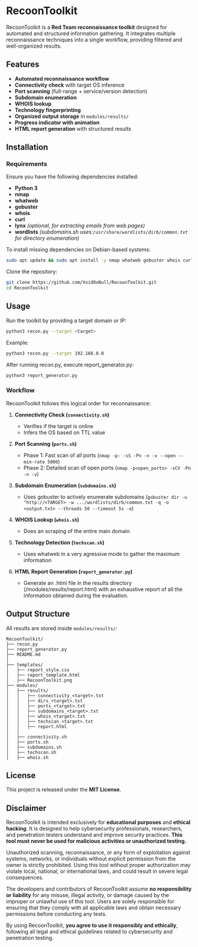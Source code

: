 # RecoonToolkit

RecoonToolkit is a **Red Team reconnaissance toolkit** designed for automated and structured information gathering. It integrates multiple reconnaissance techniques into a single workflow, providing filtered and well-organized results.

## Features

- **Automated reconnaissance workflow**
- **Connectivity check** with target OS inference
- **Port scanning** (full-range + service/version detection)
- **Subdomain enumeration**
- **WHOIS lookup**
- **Technology fingerprinting**
- **Organized output storage** in `modules/results/`
- **Progress indicator with animation**
- **HTML report generation** with structured results

## Installation

### Requirements
Ensure you have the following dependencies installed:

- **Python 3**
- **nmap**
- **whatweb**
- **gobuster**
- **whois**
- **curl**
- **lynx** *(optional, for extracting emails from web pages)*
- **wordlists** *(subdomains.sh uses:`/usr/share/wordlists/dirb/common.txt` for directory enumeration)*

To install missing dependencies on Debian-based systems:
```bash
sudo apt update && sudo apt install -y nmap whatweb gobuster whois curl lynx wordlists
```

Clone the repository:
```bash
git clone https://github.com/Void0xNull/RecoonToolkit.git
cd RecoonToolkit
```

## Usage

Run the toolkit by providing a target domain or IP:
```bash
python3 recon.py --target <target>
```

Example:
```bash
python3 recon.py --target 192.168.0.0
```
After running recon.py, execute report_generator.py:
```bash
python3 report_generator.py
```


### Workflow
RecoonToolkit follows this logical order for reconnaissance:

1. **Connectivity Check (`connectivity.sh`)**
   - Verifies if the target is online
   - Infers the OS based on TTL value

2. **Port Scanning (`ports.sh`)**
   - Phase 1: Fast scan of all ports (`nmap -p- -sS -Pn -n -v --open --min-rate 5000`)
   - Phase 2: Detailed scan of open ports (`nmap -p<open_ports> -sCV -Pn -n -v`)

3. **Subdomain Enumeration (`subdomains.sh`)**
   - Uses gobuster to actively enumerate subdomains (`gobuster dir -u "http://<TARGET> -w .../wordlists/dirb/common.txt -q -o <output.txt> --threads 50 --timeout 5s -e`)

4. **WHOIS Lookup (`whois.sh`)**
   - Does an scraping of the entire main domain

5. **Technology Detection (`techscan.sh`)**
   - Uses whatweb in a very agressive mode to gather the maximum information

6. **HTML Report Generation (`report_generator.py`)**
   - Generate an .html file in the results directory (/modules/results/report.html) with an exhaustive report of all the information obtained during the evaluation.

## Output Structure

All results are stored inside `modules/results/`:

```
RecoonToolkit/
├── recon.py
├── report_generator.py
├── README.md
│  
├── templates/
│   ├── report_style.css
│   ├── report_template.html
│   ├── RecoonToolkit.png
├── modules/
│   ├── results/
│   │   ├── connectivity_<target>.txt
│   │   ├── dirs_<target>.txt
│   │   ├── ports_<target>.txt
│   │   ├── subdomains_<target>.txt
│   │   ├── whois_<target>.txt
│   │   ├── techscan_<target>.txt
│   │   ├── report.html
│   |
│   ├── connectivity.sh
│   ├── ports.sh
│   ├── subdomains.sh
│   ├── techscan.sh
│   ├── whois.sh
```

## License

This project is released under the **MIT License**.

## Disclaimer

RecoonToolkit is intended exclusively for **educational purposes** and **ethical hacking**. It is designed to help cybersecurity professionals, researchers, and penetration testers understand and improve security practices. **This tool must never be used for malicious activities or unauthorized testing.**

Unauthorized scanning, reconnaissance, or any form of exploitation against systems, networks, or individuals without explicit permission from the owner is strictly prohibited. Using this tool without proper authorization may violate local, national, or international laws, and could result in severe legal consequences.

The developers and contributors of RecoonToolkit assume **no responsibility or liability** for any misuse, illegal activity, or damage caused by the improper or unlawful use of this tool. Users are solely responsible for ensuring that they comply with all applicable laws and obtain necessary permissions before conducting any tests.

By using RecoonToolkit, **you agree to use it responsibly and ethically**, following all legal and ethical guidelines related to cybersecurity and penetration testing.


